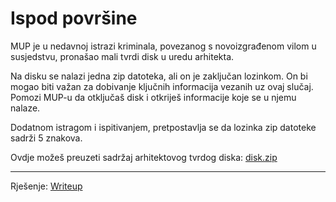# Ispod površine
MUP je u nedavnoj istrazi kriminala, povezanog s novoizgrađenom vilom u susjedstvu, pronašao mali tvrdi disk u uredu arhitekta.

Na disku se nalazi jedna zip datoteka, ali on je zaključan lozinkom. On bi mogao biti važan za dobivanje ključnih informacija vezanih uz ovaj slučaj. Pomozi MUP-u da otključaš disk i otkriješ informacije koje se u njemu nalaze.

Dodatnom istragom i ispitivanjem, pretpostavlja se da lozinka zip datoteke sadrži 5 znakova.

Ovdje možeš preuzeti sadržaj arhitektovog tvrdog diska: [disk.zip](https://github.com/fnovak22/ctf-zavrsni/raw/refs/heads/main/Zadaci/Forenzika/Ispod%20povrsine/Datoteke/disk.zip)

---

Rješenje: [Writeup](https://github.com/fnovak22/ctf-zavrsni/tree/main/Zadaci/Forenzika/Ispod%20povrsine/Writeup)
